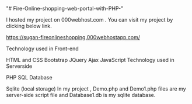 "# Fire-Online-shopping-web-portal-with-PHP-"

I hosted my project on 000webhost.com . You can visit my project by clicking below link.

https://sugan-fireonlineshopping.000webhostapp.com/

Technology used in Front-end

  HTML and CSS
  Bootstrap
  JQuery
  Ajax
  JavaScript
Technology used in Serverside

  PHP 
  SQL
Database

  Sqlite (local storage)
In my project , Demo.php and Demo1.php files are my server-side script file and Database1.db is my sqlite database.
